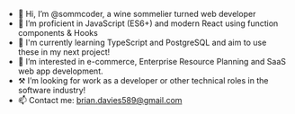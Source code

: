 - 👋 Hi, I’m @sommcoder, a wine sommelier turned web developer
- 📖 I’m proficient in JavaScript (ES6+) and modern React using function components & Hooks
- 🌱 I'm currently learning TypeScript and PostgreSQL and aim to use these in my next project!
- 👀 I’m interested in e-commerce, Enterprise Resource Planning and SaaS web app development.
- ⚒️ I’m looking for work as a developer or other technical roles in the software industry!
- 📫 Contact me: brian.davies589@gmail.com
